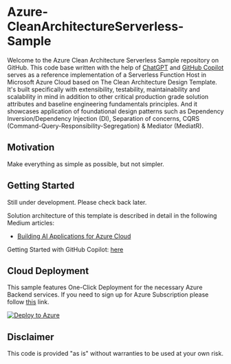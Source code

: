 # Azure-CleanArchitectureServerless-Sample

Welcome to the Azure Clean Architecture Serverless Sample repository on GitHub. This code base written with the help of [ChatGPT](https://chat.openai.com/) and [GitHub Copilot](https://github.com/github/copilot) serves as a reference implementation of a Serverless Function Host in Microsoft Azure Cloud based on The Clean Architecture Design Template. It's built specifically with extensibility, testability, maintainability and scalability in mind in addition to other critical production grade solution attributes and baseline engineering fundamentals principles. And it showcases application of foundational design patterns such as Dependency Inversion/Dependency Injection (DI), Separation of concerns, CQRS (Command-Query-Responsibility-Segregation) & Mediator (MediatR).

## Motivation

Make everything as simple as possible, but not simpler.

## Getting Started

Still under development. Please check back later.

Solution architecture of this template is described in detail in the following Medium articles:

* [Building AI Applications for Azure Cloud](https://alexanikiev.medium.com/building-ai-applications-for-azure-cloud-65252b602042)

Getting Started with GitHub Copilot: [here](https://docs.github.com/en/copilot/using-github-copilot/getting-started-with-github-copilot?tool=visualstudio#seeing-your-first-suggestion-1)

## Cloud Deployment

This sample features One-Click Deployment for the necessary Azure Backend services. If you need to sign up for Azure Subscription please follow [this](https://azure.microsoft.com/en-us/free/) link.

[![Deploy to Azure](https://aka.ms/deploytoazurebutton)](https://portal.azure.com/#create/Microsoft.Template/uri/https%3A%2F%2Fraw.githubusercontent.com%2Falexanikiev%2FAzure-CleanArchitectureServerless-Sample%2Fmain%2Fcloud%2Finfra%2Ftemplate.json)

## Disclaimer

This code is provided "as is" without warranties to be used at your own risk.
